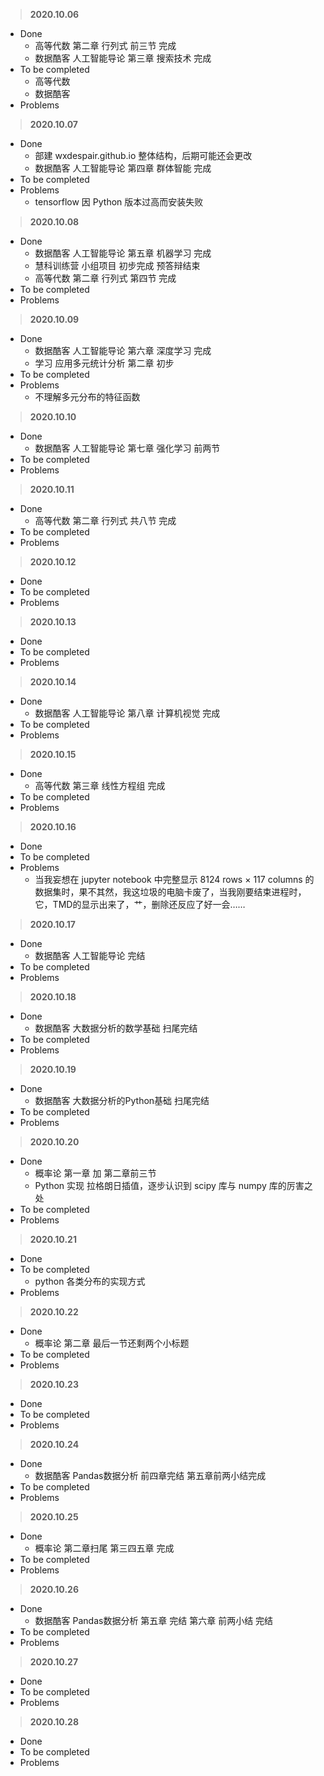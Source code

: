 > **2020.10.06**

* Done
  * 高等代数 第二章 行列式 前三节 完成
  * 数据酷客 人工智能导论 第三章 搜索技术 完成
* To be completed
  * 高等代数
  * 数据酷客
* Problems



> **2020.10.07**

* Done
  * 部建 wxdespair.github.io 整体结构，后期可能还会更改
  * 数据酷客 人工智能导论 第四章 群体智能 完成
* To be completed
* Problems
  * tensorflow 因 Python 版本过高而安装失败




> **2020.10.08**

* Done
  * 数据酷客 人工智能导论 第五章 机器学习 完成
  * 慧科训练营 小组项目 初步完成 预答辩结束
  * 高等代数 第二章 行列式 第四节 完成
* To be completed
* Problems




> **2020.10.09**

* Done
  * 数据酷客 人工智能导论 第六章 深度学习 完成
  * 学习 应用多元统计分析 第二章 初步
* To be completed
* Problems
  * 不理解多元分布的特征函数




> **2020.10.10**

* Done
  * 数据酷客 人工智能导论 第七章 强化学习 前两节
* To be completed
* Problems




> **2020.10.11**

* Done
  * 高等代数 第二章 行列式 共八节 完成
* To be completed
* Problems




> **2020.10.12**

* Done
* To be completed
* Problems




> **2020.10.13**

* Done
* To be completed
* Problems




> **2020.10.14**

* Done
  * 数据酷客 人工智能导论 第八章 计算机视觉 完成
* To be completed
* Problems




> **2020.10.15**

* Done
  * 高等代数 第三章 线性方程组 完成
* To be completed
* Problems



> **2020.10.16**

* Done
* To be completed
* Problems
  * 当我妄想在 jupyter notebook 中完整显示 8124 rows × 117 columns 的数据集时，果不其然，我这垃圾的电脑卡废了，当我刚要结束进程时，它，TMD的显示出来了，艹，删除还反应了好一会……



> **2020.10.17**

* Done
  * 数据酷客 人工智能导论 完结
* To be completed
* Problems

> **2020.10.18**

* Done
  * 数据酷客 大数据分析的数学基础 扫尾完结
* To be completed
* Problems

> **2020.10.19**

* Done
  * 数据酷客 大数据分析的Python基础 扫尾完结
* To be completed
* Problems

> **2020.10.20**

* Done
  * 概率论 第一章 加 第二章前三节
  * Python 实现 拉格朗日插值，逐步认识到 scipy 库与 numpy 库的厉害之处
* To be completed
* Problems



> **2020.10.21**

* Done
* To be completed
  * python 各类分布的实现方式
* Problems

> **2020.10.22**

* Done
  * 概率论 第二章 最后一节还剩两个小标题
* To be completed
* Problems

> **2020.10.23**

* Done
* To be completed
* Problems

> **2020.10.24**

* Done
  * 数据酷客 Pandas数据分析 前四章完结 第五章前两小结完成
* To be completed
* Problems

> **2020.10.25**

* Done
  * 概率论 第二章扫尾 第三四五章 完成
* To be completed
* Problems

> **2020.10.26**

* Done
  * 数据酷客 Pandas数据分析 第五章 完结 第六章 前两小结 完结
* To be completed
* Problems

> **2020.10.27**

* Done
* To be completed
* Problems

> **2020.10.28**

* Done
* To be completed
* Problems

